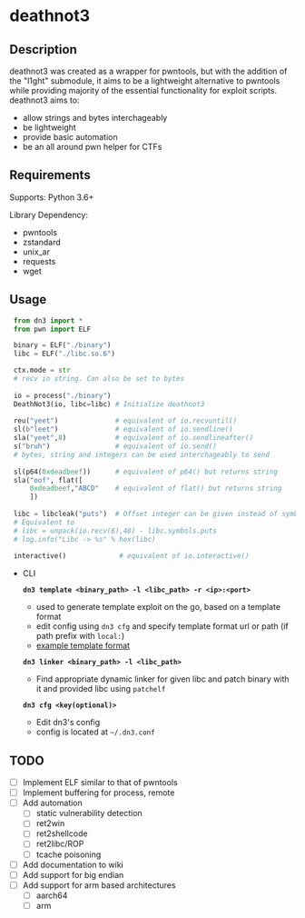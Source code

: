 deathnot3
====

## Description
deathnot3 was created as a wrapper for pwntools, but with the addition of the "l1ght" submodule, it aims to be a lightweight alternative to pwntools
while providing majority of the essential functionality for exploit scripts.
deathnot3 aims to:
 - allow strings and bytes interchageably
 - be lightweight
 - provide basic automation
 - be an all around pwn helper for CTFs

## Requirements
Supports: Python 3.6+

Library Dependency:
- pwntools
- zstandard
- unix_ar
- requests
- wget

## Usage

 ```py
  from dn3 import *
  from pwn import ELF

  binary = ELF("./binary")
  libc = ELF("./libc.so.6")

  ctx.mode = str      
  # recv in string. Can also be set to bytes
  
  io = process("./binary")
  DeathNot3(io, libc=libc) # Initialize deathnot3
  
  reu("yeet")              # equivalent of io.recvuntil()
  sl(b"leet")              # equivalent of io.sendline()
  sla("yeet",8)            # equivalent of io.sendlineafter()
  s("bruh")                # equivalent of io.send()
  # bytes, string and integers can be used interchageably to send
  
  sl(p64(0xdeadbeef))      # equivalent of p64() but returns string
  sla("oof", flat([
	  0xdeadbeef,"ABCD"    # equivalent of flat() but returns string
	  ])
  
  libc = libcleak("puts")  # Offset integer can be given instead of symbol
  # Equivalent to
  # libc = unpack(io.recv(6),48) - libc.symbols.puts
  # log.info("Libc -> %s" % hex(libc)
  
  interactive()             # equivalent of io.interactive()
  ```

 - CLI
 
	**`dn3 template <binary_path> -l <libc_path> -r <ip>:<port>`**
	 - used to generate template exploit on the go, based on a template format
	 - edit config using `dn3 cfg` and specify template format url or path (if path prefix with `local:`)
	 - [example template format](https://raw.githubusercontent.com/k1R4/deathnot3/dev/template.py)
	 
	**`dn3 linker <binary_path> -l <libc_path>`**
	 - Find appropriate dynamic linker for given libc and patch binary with it and provided libc using `patchelf`

    **`dn3 cfg <key(optional)>`**
     - Edit dn3's config
     - config is located at `~/.dn3.conf`

## TODO
 - [ ] Implement ELF similar to that of pwntools
 - [ ] Implement buffering for process, remote
 - [ ] Add automation
    - [ ] static vulnerability detection
    - [ ] ret2win
    - [ ] ret2shellcode
    - [ ] ret2libc/ROP
    - [ ] tcache poisoning
 - [ ] Add documentation to wiki
 - [ ] Add support for big endian
 - [ ] Add support for arm based architectures
    - [ ] aarch64
    - [ ] arm